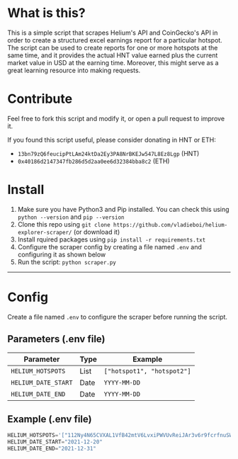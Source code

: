 # What is this?

This is a simple script that scrapes Helium's API and CoinGecko's API in order to create a structured excel earnings report for a particular hotspot. The script can be used to create reports for one or more hotspots at the same time, and it provides the actual HNT value earned plus the current market value in USD at the earning time. Moreover, this might serve as a great learning resource into making requests.

# Contribute

Feel free to fork this script and modify it, or open a pull request to improve it.

If you found this script useful, please consider donating in HNT or ETH:
- `13bn79zQ6feucipPtLAm24ktDa2Ey3PA8NrBKEJw547L8Ez8Lgp` (HNT)
- `0x40186d2147347fb286d5d2aa0ee6d32384bba8c2` (ETH)

# Install

1. Make sure you have Python3 and Pip installed. You can check this using `python --version` and `pip --version`
1. Clone this repo using `git clone https://github.com/vladieboi/helium-explorer-scraper/` (or download it)
1. Install rquired packages using `pip install -r requirements.txt`
1. Configure the scraper config by creating a file named `.env` and configuring it as shown below
1. Run the script: `python scraper.py`

---

# Config

Create a file named `.env` to configure the scraper before running the script.

## Parameters (.env file)

| Parameter           | Type | Example                    |
|---------------------|------|----------------------------|
| `HELIUM_HOTSPOTS`   | List | `["hotspot1", "hotspot2"]` |
| `HELIUM_DATE_START` | Date | `YYYY-MM-DD`               |
| `HELIUM_DATE_END`   | Date | `YYYY-MM-DD`               |

## Example (.env file)

```py
HELIUM_HOTSPOTS='["112Ny4N65CVXAL1VfB42mtV6LvxiPWVUvReiJAr3v6r9fcrfnuSW", "112RWvXLnSb6Wtmw4Ftxi5CW29k2C4axdwTYGq8LkJrhrr8DcUWB"]'
HELIUM_DATE_START="2021-12-20"
HELIUM_DATE_END="2021-12-31"
```

